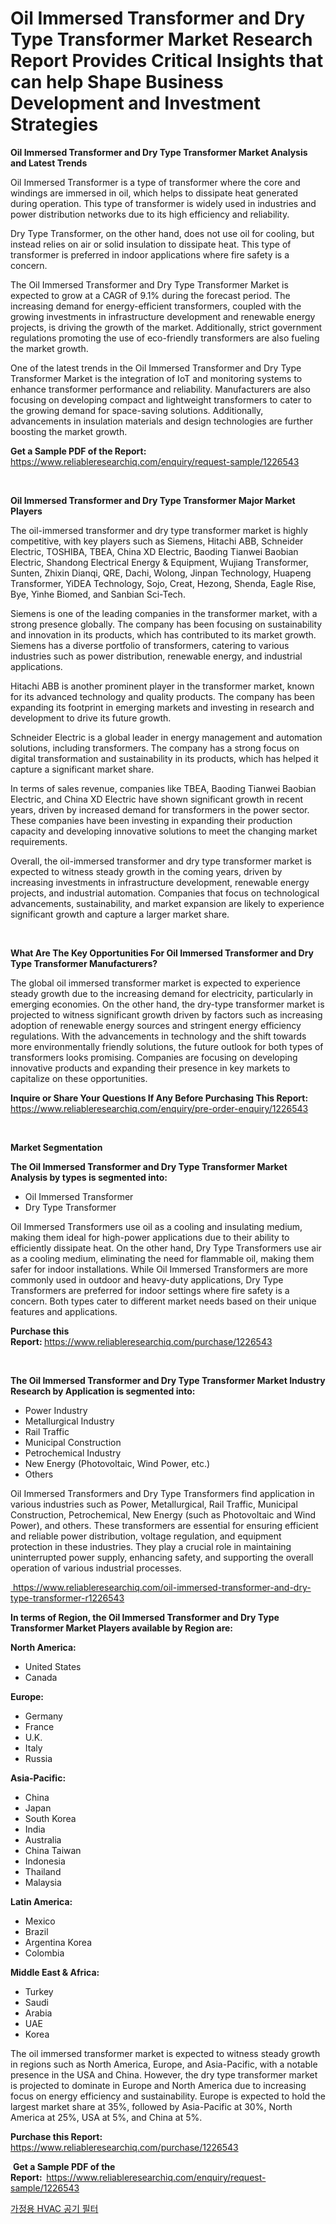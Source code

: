 <p><h1>Oil Immersed Transformer and Dry Type Transformer Market Research Report Provides Critical Insights that can help Shape Business Development and Investment Strategies</h1></p><p><strong>Oil Immersed Transformer and Dry Type Transformer Market Analysis and Latest Trends</strong></p>
<p><p>Oil Immersed Transformer is a type of transformer where the core and windings are immersed in oil, which helps to dissipate heat generated during operation. This type of transformer is widely used in industries and power distribution networks due to its high efficiency and reliability.</p><p>Dry Type Transformer, on the other hand, does not use oil for cooling, but instead relies on air or solid insulation to dissipate heat. This type of transformer is preferred in indoor applications where fire safety is a concern.</p><p>The Oil Immersed Transformer and Dry Type Transformer Market is expected to grow at a CAGR of 9.1% during the forecast period. The increasing demand for energy-efficient transformers, coupled with the growing investments in infrastructure development and renewable energy projects, is driving the growth of the market. Additionally, strict government regulations promoting the use of eco-friendly transformers are also fueling the market growth.</p><p>One of the latest trends in the Oil Immersed Transformer and Dry Type Transformer Market is the integration of IoT and monitoring systems to enhance transformer performance and reliability. Manufacturers are also focusing on developing compact and lightweight transformers to cater to the growing demand for space-saving solutions. Additionally, advancements in insulation materials and design technologies are further boosting the market growth.</p></p>
<p><strong>Get a Sample PDF of the Report:&nbsp;</strong> <a href="https://www.reliableresearchiq.com/enquiry/request-sample/1226543">https://www.reliableresearchiq.com/enquiry/request-sample/1226543</a></p>
<p>&nbsp;</p>
<p><strong>Oil Immersed Transformer and Dry Type Transformer Major Market Players</strong></p>
<p><p>The oil-immersed transformer and dry type transformer market is highly competitive, with key players such as Siemens, Hitachi ABB, Schneider Electric, TOSHIBA, TBEA, China XD Electric, Baoding Tianwei Baobian Electric, Shandong Electrical Energy & Equipment, Wujiang Transformer, Sunten, Zhixin Dianqi, QRE, Dachi, Wolong, Jinpan Technology, Huapeng Transformer, YiDEA Technology, Sojo, Creat, Hezong, Shenda, Eagle Rise, Bye, Yinhe Biomed, and Sanbian Sci-Tech.</p><p>Siemens is one of the leading companies in the transformer market, with a strong presence globally. The company has been focusing on sustainability and innovation in its products, which has contributed to its market growth. Siemens has a diverse portfolio of transformers, catering to various industries such as power distribution, renewable energy, and industrial applications.</p><p>Hitachi ABB is another prominent player in the transformer market, known for its advanced technology and quality products. The company has been expanding its footprint in emerging markets and investing in research and development to drive its future growth.</p><p>Schneider Electric is a global leader in energy management and automation solutions, including transformers. The company has a strong focus on digital transformation and sustainability in its products, which has helped it capture a significant market share.</p><p>In terms of sales revenue, companies like TBEA, Baoding Tianwei Baobian Electric, and China XD Electric have shown significant growth in recent years, driven by increased demand for transformers in the power sector. These companies have been investing in expanding their production capacity and developing innovative solutions to meet the changing market requirements.</p><p>Overall, the oil-immersed transformer and dry type transformer market is expected to witness steady growth in the coming years, driven by increasing investments in infrastructure development, renewable energy projects, and industrial automation. Companies that focus on technological advancements, sustainability, and market expansion are likely to experience significant growth and capture a larger market share.</p></p>
<p>&nbsp;</p>
<p><strong>What Are The Key Opportunities For Oil Immersed Transformer and Dry Type Transformer Manufacturers?</strong></p>
<p><p>The global oil immersed transformer market is expected to experience steady growth due to the increasing demand for electricity, particularly in emerging economies. On the other hand, the dry-type transformer market is projected to witness significant growth driven by factors such as increasing adoption of renewable energy sources and stringent energy efficiency regulations. With the advancements in technology and the shift towards more environmentally friendly solutions, the future outlook for both types of transformers looks promising. Companies are focusing on developing innovative products and expanding their presence in key markets to capitalize on these opportunities.</p></p>
<p><strong>Inquire or Share Your Questions If Any Before Purchasing This Report:</strong> <a href="https://www.reliableresearchiq.com/enquiry/pre-order-enquiry/1226543">https://www.reliableresearchiq.com/enquiry/pre-order-enquiry/1226543</a></p>
<p>&nbsp;</p>
<p><strong>Market Segmentation</strong></p>
<p><strong>The Oil Immersed Transformer and Dry Type Transformer Market Analysis by types is segmented into:</strong></p>
<p><ul><li>Oil Immersed Transformer</li><li>Dry Type Transformer</li></ul></p>
<p><p>Oil Immersed Transformers use oil as a cooling and insulating medium, making them ideal for high-power applications due to their ability to efficiently dissipate heat. On the other hand, Dry Type Transformers use air as a cooling medium, eliminating the need for flammable oil, making them safer for indoor installations. While Oil Immersed Transformers are more commonly used in outdoor and heavy-duty applications, Dry Type Transformers are preferred for indoor settings where fire safety is a concern. Both types cater to different market needs based on their unique features and applications.</p></p>
<p><strong>Purchase this Report:&nbsp;</strong><a href="https://www.reliableresearchiq.com/purchase/1226543">https://www.reliableresearchiq.com/purchase/1226543</a></p>
<p>&nbsp;</p>
<p><strong>The Oil Immersed Transformer and Dry Type Transformer Market Industry Research by Application is segmented into:</strong></p>
<p><ul><li>Power Industry</li><li>Metallurgical Industry</li><li>Rail Traffic</li><li>Municipal Construction</li><li>Petrochemical Industry</li><li>New Energy (Photovoltaic, Wind Power, etc.)</li><li>Others</li></ul></p>
<p><p>Oil Immersed Transformers and Dry Type Transformers find application in various industries such as Power, Metallurgical, Rail Traffic, Municipal Construction, Petrochemical, New Energy (such as Photovoltaic and Wind Power), and others. These transformers are essential for ensuring efficient and reliable power distribution, voltage regulation, and equipment protection in these industries. They play a crucial role in maintaining uninterrupted power supply, enhancing safety, and supporting the overall operation of various industrial processes.</p></p>
<p><a href="https://www.reliableresearchiq.com/oil-immersed-transformer-and-dry-type-transformer-r1226543">&nbsp;https://www.reliableresearchiq.com/oil-immersed-transformer-and-dry-type-transformer-r1226543</a></p>
<p><strong>In terms of Region, the Oil Immersed Transformer and Dry Type Transformer Market Players available by Region are:</strong></p>
<p>
    <p> <strong> North America: </strong>
        <ul>
            <li>United States</li>
            <li>Canada</li>
        </ul>
        </p> 
    <p> <strong> Europe: </strong>
        <ul>
            <li>Germany</li>
            <li>France</li>
            <li>U.K.</li>
            <li>Italy</li>
            <li>Russia</li>
        </ul>
        </p> 
    <p> <strong> Asia-Pacific: </strong>
        <ul>
            <li>China</li>
            <li>Japan</li>
            <li>South Korea</li>
            <li>India</li>
            <li>Australia</li>
            <li>China Taiwan</li>
            <li>Indonesia</li>
            <li>Thailand</li>
            <li>Malaysia</li>
        </ul>
        </p> 
    <p> <strong> Latin America: </strong>
        <ul>
            <li>Mexico</li>
            <li>Brazil</li>
            <li>Argentina Korea</li>
            <li>Colombia</li>
        </ul>
        </p> 
    <p> <strong> Middle East & Africa: </strong>
        <ul>
            <li>Turkey</li>
            <li>Saudi</li>
            <li>Arabia</li>
            <li>UAE</li>
            <li>Korea</li>
        </ul>
    </p>
    </p>
<p><p>The oil immersed transformer market is expected to witness steady growth in regions such as North America, Europe, and Asia-Pacific, with a notable presence in the USA and China. However, the dry type transformer market is projected to dominate in Europe and North America due to increasing focus on energy efficiency and sustainability. Europe is expected to hold the largest market share at 35%, followed by Asia-Pacific at 30%, North America at 25%, USA at 5%, and China at 5%.</p></p>
<p><strong>Purchase this Report: </strong><a href="https://www.reliableresearchiq.com/purchase/1226543">https://www.reliableresearchiq.com/purchase/1226543</a></p>
<p>&nbsp;<strong>Get a Sample PDF of the Report:&nbsp;&nbsp;</strong><a href="https://www.reliableresearchiq.com/enquiry/request-sample/1226543">https://www.reliableresearchiq.com/enquiry/request-sample/1226543</a></p>
<p><strong></strong></p>
<p><p><a href="https://github.com/mpodehpw07370073/Market-Research-Report-List-3/blob/main/395305470589.md">가정용 HVAC 공기 필터</a></p></p>
